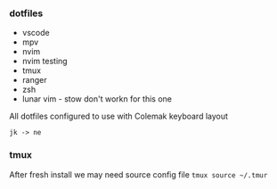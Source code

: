 ### dotfiles
- vscode
- mpv
- nvim
- nvim testing
- tmux
- ranger
- zsh
- lunar vim - stow don't workn for this one

All dotfiles configured to use with Colemak keyboard layout 

```jk -> ne``` 

### tmux
After fresh install we may need source config file
```tmux source ~/.tmur```
